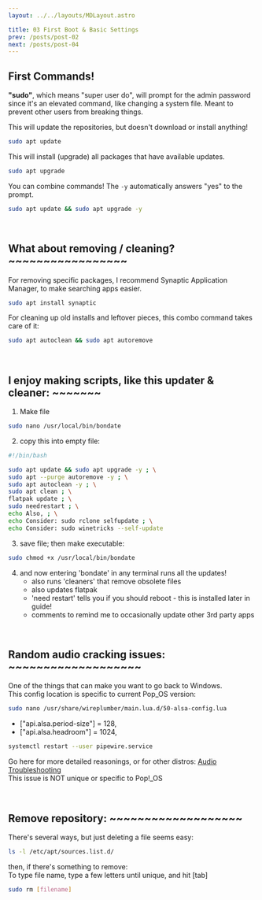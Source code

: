 ```yaml
---
layout: ../../layouts/MDLayout.astro

title: 03 First Boot & Basic Settings
prev: /posts/post-02
next: /posts/post-04
---
```



## First Commands!

**"sudo"**, which means "super user do", will prompt for the admin password since it's an elevated command, like changing a system file. Meant to prevent other users from breaking things.

This will update the repositories, but doesn't download or install anything!
```sh
sudo apt update
```

This will install (upgrade) all packages that have available updates.
```sh
sudo apt upgrade
```

You can combine commands! The `-y` automatically answers "yes" to the prompt.
```sh
sudo apt update && sudo apt upgrade -y
```
<br>

## What about removing / cleaning? ~~~~~~~~~~~~~~~~~
For removing specific packages, I recommend Synaptic Application Manager, to make searching apps easier.
```sh
sudo apt install synaptic
```
For cleaning up old installs and leftover pieces, this combo command takes care of it:
```sh
sudo apt autoclean && sudo apt autoremove
```
<br>


## I enjoy making scripts, like this updater & cleaner: ~~~~~~~
1. Make file
```sh
sudo nano /usr/local/bin/bondate
```
2. copy this into empty file:
```sh
#!/bin/bash

sudo apt update && sudo apt upgrade -y ; \
sudo apt --purge autoremove -y ; \
sudo apt autoclean -y ; \
sudo apt clean ; \
flatpak update ; \
sudo needrestart ; \
echo Also, ; \
echo Consider: sudo rclone selfupdate ; \
echo Consider: sudo winetricks --self-update
```
3. save file; then make executable:
```sh
sudo chmod +x /usr/local/bin/bondate
```
4. and now entering 'bondate' in any terminal runs all the updates!
    - also runs 'cleaners' that remove obsolete files
    - also updates flatpak
    - 'need restart' tells you if you should reboot - this is installed later in guide!
    - comments to remind me to occasionally update other 3rd party apps

<br>

## Random audio cracking issues: ~~~~~~~~~~~~~~~~~~~

One of the things that can make you want to go back to Windows.<br>
This config location is specific to current Pop_OS version:
```sh
sudo nano /usr/share/wireplumber/main.lua.d/50-alsa-config.lua
```
- ["api.alsa.period-size"] = 128,
- ["api.alsa.headroom"] = 1024,
```sh
systemctl restart --user pipewire.service
```
Go  here for more detailed reasonings, or for other distros:
[Audio Troubleshooting](https://forum.manjaro.org/t/howto-troubleshoot-crackling-in-pipewire/82442) <br>
This issue is NOT unique or specific to Pop!_OS

<br>

## Remove repository: ~~~~~~~~~~~~~~~~~~~

There's several ways, but just deleting a file seems easy:
```sh
ls -l /etc/apt/sources.list.d/
```
then, if there's something to remove:<br>
To type file name, type a few letters until unique, and hit [tab]
```sh
sudo rm [filename]
```